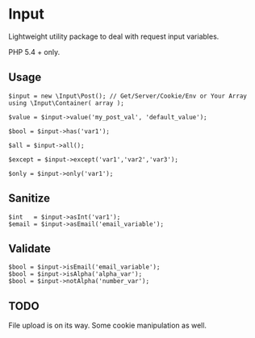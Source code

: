 # Input
Lightweight utility package to deal with request input variables.

PHP 5.4 + only.

## Usage
    $input = new \Input\Post(); // Get/Server/Cookie/Env or Your Array using \Input\Container( array );

    $value = $input->value('my_post_val', 'default_value');

    $bool = $input->has('var1');

    $all = $input->all();

    $except = $input->except('var1','var2','var3');

    $only = $input->only('var1');


## Sanitize
    $int   = $input->asInt('var1');
    $email = $input->asEmail('email_variable');

## Validate
    $bool = $input->isEmail('email_variable');
    $bool = $input->isAlpha('alpha_var');
    $bool = $input->notAlpha('number_var');

## TODO
File upload is on its way. Some cookie manipulation as well.